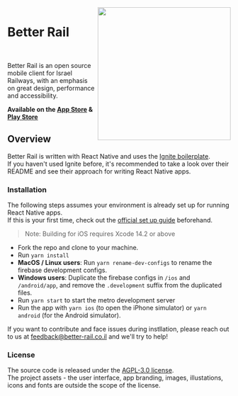 <img src="https://better-rail.co.il/assets/images/iphone-screenshot@2x.png" width="300" align="right">

# Better Rail

<a href="https://github.com/guytepper/better-rail/blob/main/LICENSE"><img src="https://img.shields.io/badge/license-AGPL--3.0-brightgreen" alt="" /></a>&nbsp;<a href="https://twitter.com/better_rail"><img src="https://img.shields.io/twitter/follow/better_rail" alt="" /></a>

Better Rail is an open source mobile client for Israel Railways, with an emphasis on great design, performance and accessibility.

**Available on the [App Store](https://apps.apple.com/il/app/better-rail/id1562982976)</a> & [Play Store](https://play.google.com/store/apps/details?id=com.betterrail)**

## Overview

Better Rail is written with React Native and uses the [Ignite boilerplate](https://github.com/infinitered/ignite/).  
If you haven't used Ignite before, it's recommended to take a look over their README and see their approach for writing React Native apps.

### Installation

The following steps assumes your environment is already set up for running React Native apps.  
If this is your first time, check out the [official set up guide](https://reactnative.dev/docs/environment-setup) beforehand.

> Note: Building for iOS requires Xcode 14.2 or above

- Fork the repo and clone to your machine.
- Run `yarn install`
- **MacOS / Linux users**: Run `yarn rename-dev-configs` to rename the firebase development configs.
- **Windows users**: Duplicate the firebase configs in `/ios` and `/android/app`, and remove the `.development` suffix from the duplicated files.
- Run `yarn start` to start the metro development server
- Run the app with `yarn ios` (to open the iPhone simulator) or `yarn android` (for the Android simulator).

If you want to contribute and face issues during instllation, please reach out to us at feedback@better-rail.co.il and we'll try to help!

### License

The source code is released under the [AGPL-3.0 license](https://github.com/guytepper/better-rail/blob/main/LICENSE).  
The project assets - the user interface, app branding, images, illustations, icons and fonts are outside the scope of the license.
